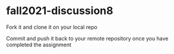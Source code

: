 # fall2021-discussion8

Fork it and clone it on your local repo

Commit and push it back to your remote repository once you have completed the assignment
